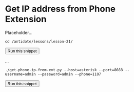 # Get IP address from Phone Extension

Placeholder...

```
cd /antidote/lessons/lesson-21/
```
<button type="button" class="btn btn-primary btn-sm" onclick="runSnippetInTab('linux1', 0)">Run this snippet</button>

...


```
./get-phone-ip-from-ext.py --host=asterisk --port=8088 --username=admin --password=admin --phone=1107
```
<button type="button" class="btn btn-primary btn-sm" onclick="runSnippetInTab('linux1', 1)">Run this snippet</button>


